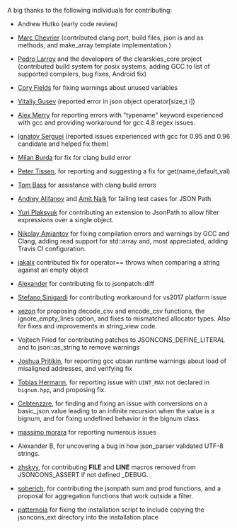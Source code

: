 A big thanks to the following individuals for contributing:

- Andrew Hutko (early code review)        

- [Marc Chevrier](https://github.com/MarkaPola) (contributed clang port, build files, json is<T> and as<T> methods, 
and make_array template implementation.)

- [Pedro Larroy](https://github.com/larroy) and the developers of the clearskies_core project (contributed build 
system for posix systems, adding GCC to list of supported compilers, bug fixes, 
Android fix)

- [Cory Fields](https://github.com/theuni) for fixing warnings about unused variables

- [Vitaliy Gusev](https://github.com/gusev-vitaliy) (reported error in json object operator[size_t i])

- [Alex Merry](https://github.com/amerry) for reporting errors with "typename" keyword experienced with gcc and providing 
workaround for gcc 4.8 regex issues.

- [Ignatov Serguei](https://github.com/sergign60) (reported issues experienced with gcc for 0.95 and 
0.96 candidate and helped fix them)

- [Milan Burda](https://github.com/miniak) for fix for clang build error

- [Peter Tissen](https://github.com/Bigpet), for reporting and suggesting a fix for get(name,default_val)

- [Tom Bass](https://github.com/tbass) for assistance with clang build errors

- [Andrey Alifanov](https://github.com/AndreyAlifanov) and [Amit Naik](https://github.com/amitnaik1) for failing test cases for JSON Path

- [Yuri Plaksyuk](https://github.com/yplaksyuk) for contributing an extension to JsonPath to allow filter 
expressions over a single object. 

- [Nikolay Amiantov](https://github.com/abbradar) for fixing compilation errors and warnings by GCC and 
Clang, adding read support for std::array and, most appreciated,
adding Travis CI configuration.

- [jakalx](https://github.com/jakalx) contributed fix for operator== throws when comparing a string 
against an empty object

- [Alexander](https://github.com/rog13) for contributing fix to jsonpatch::diff

- [Stefano Sinigardi](https://github.com/cenit) for contributing workaround for vs2017 platform issue

- [xezon](https://github.com/danielaparker/jsoncons/pull/140) for proposing decode_csv and encode_csv functions, the
ignore_empty_lines option, and fixes to mismatched allocator types. Also for fixes and improvements in string_view code. 

- Vojtech Fried for contributing patches to JSONCONS_DEFINE_LITERAL 
and to json::as_string to remove warnings

- [Joshua Pritikin](https://github.com/jpritikin), for reporting gcc ubsan runtime warnings about 
load of misaligned addresses, and verifying fix

- [Tobias Hermann](https://github.com/Dobiasd), for reporting issue with `UINT_MAX` not declared 
in `bignum.hpp`, and proposing fix.

- [Cebtenzzre](https://github.com/Cebtenzzre), for finding and fixing an issue with conversions on 
a basic_json value leading to an infinite recursion when the 
value is a bignum, and for fixing undefined behavior in the bignum 
class. 

- [massimo morara](https://github.com/massimomorara) for reporting numerous issues

- Alexander B, for uncovering a bug in how json_parser validated
UTF-8 strings.

- [zhskyy](https://github.com/zhskyy), for contributing __FILE__ and __LINE__ macros removed 
from JSONCONS_ASSERT if not defined _DEBUG.

- [soberich](https://github.com/soberich), for contributing the jsonpath sum and prod functions,
and a proposal for aggregation functions that work outside a filter.

- [patternoia](https://github.com/patternoia) for fixing the installation script
to include copying the jsoncons_ext directory into the installation place

